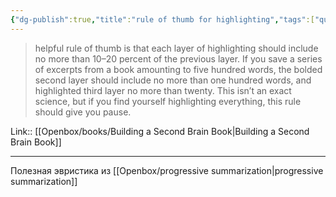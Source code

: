 ```yaml
---
{"dg-publish":true,"title":"rule of thumb for highlighting","tags":["quotes"],"date":"2023-02-01T19:32:25+04:00","modified_at":"2023-06-09T16:38:13+03:00","alias":"rule of thumb for highlighting","dg-path":"/quotes/202302011932.md","permalink":"/quotes/202302011932/","dgPassFrontmatter":true}
---
```



> helpful rule of thumb is that each layer of highlighting should include no more than 10–20 percent of the previous layer. If you save a series of excerpts from a book amounting to five hundred words, the bolded second layer should include no more than one hundred words, and highlighted third layer no more than twenty. This isn’t an exact science, but if you find yourself highlighting everything, this rule should give you pause.

Link:: [[Openbox/books/Building a Second Brain Book\|Building a Second Brain Book]]

---

Полезная эвристика из [[Openbox/progressive summarization\|progressive summarization]]
